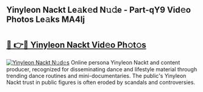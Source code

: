 ## Yinyleon Nackt Le𝚊k𝚎d N𝚞𝚍e - Part-qY9 Vid𝚎o Photos Le𝚊ks MA4lj

# <h2><a href="http://fb4894.evod.top/?m=Yinyleon+Nackt">🔗 👉🔴 Yinyleon Nackt Vid𝚎o Ph𝚘t𝚘s</a></h2>

[![Yinyleon Nackt N𝚞d𝚎s](https://i.imgur.com/8V9OHl7.gif)](http://fb4894.evod.top/?m=Yinyleon+Nackt)
Online persona Yinyleon Nackt and content producer, recognized for disseminating dance and lifestyle material through trending dance routines and mini-documentaries. The public's Yinyleon Nackt trust in public figures is often eroded by scandals and controversies. 
